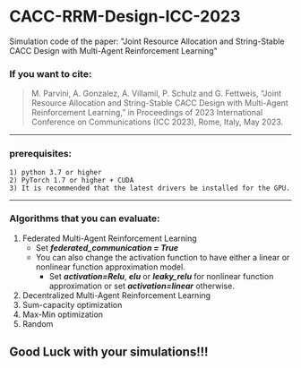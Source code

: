 # CACC-RRM-Design-ICC-2023
Simulation code of the paper:
    "Joint Resource Allocation and String-Stable CACC Design with Multi-Agent Reinforcement Learning"

### If you want to cite: 
>M. Parvini, A. Gonzalez, A. Villamil, P. Schulz and G. Fettweis, “Joint Resource Allocation and String-Stable CACC Design with Multi-Agent Reinforcement Learning,” in Proceedings of 2023 International Conference on Communications (ICC 2023), Rome, Italy, May 2023.
---------------------------------------------------------------------------------------
### prerequisites:

    1) python 3.7 or higher
    2) PyTorch 1.7 or higher + CUDA
    3) It is recommended that the latest drivers be installed for the GPU.

***

### Algorithms that you can evaluate:

1. Federated Multi-Agent Reinforcement Learning
    + Set ***federated_communication = True***
    + You can also change the activation function to have either a linear or nonlinear function approximation model.
        + Set ***activation=Relu***, ***elu*** or ***leaky_relu*** for nonlinear function approximation or set ***activation=linear*** otherwise.
2. Decentralized Multi-Agent Reinforcement Learning
3. Sum-capacity optimization
4. Max-Min optimization
5. Random


## Good Luck with your simulations!!!
